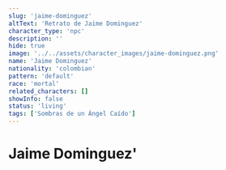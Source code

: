 ```yaml
---
slug: 'jaime-dominguez'
altText: 'Retrato de Jaime Dominguez'
character_type: 'npc'
description: ''
hide: true
image: '../../assets/character_images/jaime-dominguez.png'
name: 'Jaime Dominguez'
nationality: 'colombian'
pattern: 'default'
race: 'mortal'
related_characters: []
showInfo: false
status: 'living'
tags: ['Sombras de un Ángel Caído']
---
```


# Jaime Dominguez'
